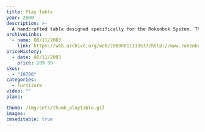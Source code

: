 ```yaml
---
title: Play Table
year: 2000
description: >-
  A handcrafted table designed specifically for the Rokenbok System. The rugged tabletop border, constructed of Rokenbok building pieces, will allow you to extend off the table's surface by cantilevering monorail tracks or roadways. And, by using the border in tandem with the new RC Elevator, you can even build all the way to the floor! And now, two or more tables fit neatly side-by-side for even more playing area! The Rokenbok Play Table is about four feet long by three feet wide, with an adjustable height of 22 to 30 inches. Includes carpet playing surface. Command Deck mounts securely. 185 building pieces included. Dimensions: 47.10 (l) x 36.10 (w)
archiveLinks:
  - name: 08/11/2003
    link: https://web.archive.org/web/20030811113537/http://www.rokenbok.com/catalog/pd_bb_play_table.html
priceHistory:
  - date: 08/11/2003
    price: 289.99
skus:
  - "10700"
categories: 
  - Furniture
video: ""
plans:

thumb: /img/sets/thumb_playtable.gif
images:
cmseditable: true
---
```

